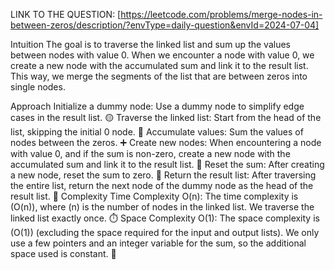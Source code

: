 LINK TO THE QUESTION: [https://leetcode.com/problems/merge-nodes-in-between-zeros/description/?envType=daily-question&envId=2024-07-04]

Intuition
The goal is to traverse the linked list and sum up the values between nodes with value 0. When we encounter a node with value 0, we create a new node with the accumulated sum and link it to the result list. This way, we merge the segments of the list that are between zeros into single nodes.

Approach
Initialize a dummy node: Use a dummy node to simplify edge cases in the result list. 🟡
Traverse the linked list: Start from the head of the list, skipping the initial 0 node. 🚶
Accumulate values: Sum the values of nodes between the zeros. ➕
Create new nodes: When encountering a node with value 0, and if the sum is non-zero, create a new node with the accumulated sum and link it to the result list. 🔗
Reset the sum: After creating a new node, reset the sum to zero. 🔄
Return the result list: After traversing the entire list, return the next node of the dummy node as the head of the result list. 🏁
Complexity
Time Complexity
O(n): The time complexity is (O(n)), where (n) is the number of nodes in the linked list. We traverse the linked list exactly once. ⏱️
Space Complexity
O(1): The space complexity is (O(1)) (excluding the space required for the input and output lists). We only use a few pointers and an integer variable for the sum, so the additional space used is constant. 📏